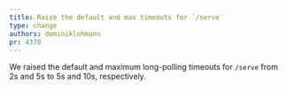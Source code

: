 ```yaml
---
title: Raise the default and max timeouts for `/serve`
type: change
authors: dominiklohmann
pr: 4370
---
```


We raised the default and maximum long-polling timeouts for `/serve` from 2s and
5s to 5s and 10s, respectively.
